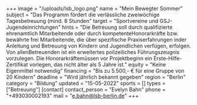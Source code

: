 +++
image = "/uploads/lsb_logo.png"
name = "Mein Bewegter Sommer"
subject = "Das Programm fördert die verlässliche zweiwöchige Tagesbetreuung (mind. 8 Stunden"
target = "Sportvereine und GSJ-Jugendeinrichtungen"
hints = "Die Betreuung soll durch qualifizierte ehrenamtlich Mitarbeitende oder durch kompetenteHonorarkräfte bzw. bewährte frei Mitarbeitende, die über spezifische Praxiserfahrungen inder Anleitung und Betreuung von Kindern und Jugendlichen verfügen, erfolgen. Von allenBetreuenden ist ein erweitertes polizeiliches Führungszeugnis vorzulegen. Die Honorarkräftemüssen vor Projektbeginn ein Erste-Hilfe-Zertifikat vorlegen, das nicht älter als 5 Jahre ist."
equity = "Keine Eigenmittel notwendig"
financing = "Bis zu 5.500,- € für eine Gruppe von 20 Kindern"
deadline = "Wird jährlich bekannt gegeben"
region = "Berlin"
category = "Bildung"
updated = "15-05-2022"
sports = []
types = ["Betreuung"]
[contact]
contact_person = "Evelyn Bahn"
phone = "+493030002193"
mail = "e.bahn@lsb-berlin.de"
+++
